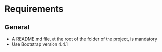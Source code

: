# Requirements

## General

* A README.md file, at the root of the folder of the project, is mandatory
* Use Bootstrap version 4.4.1
